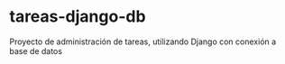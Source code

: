 # tareas-django-db
Proyecto de administración de tareas, utilizando Django con conexión a base de datos
